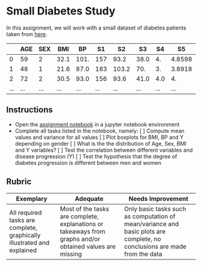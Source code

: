 # Small Diabetes Study

In this assignment, we will work with a small dataset of diabetes patients taken from [here](https://www4.stat.ncsu.edu/~boos/var.select/diabetes.html).

|   | AGE | SEX | BMI | BP | S1 | S2 | S3 | S4 | S5 | S6 | Y  |
|---|-----|-----|-----|----|----|----|----|----|----|----|----|
| 0 | 59 | 2 | 32.1 | 101. | 157 | 93.2 | 38.0 | 4. | 4.8598 | 87 | 151 |
| 1 | 48 | 1 | 21.6 | 87.0 | 183 | 103.2 | 70. | 3. | 3.8918 | 69 | 75 |
| 2 | 72 | 2 | 30.5 | 93.0 | 156 | 93.6 | 41.0 | 4.0 | 4. | 85 | 141 |
| ... | ... | ... | ... | ...| ...| ...| ...| ...| ...| ...| ... |

## Instructions

* Open the [assignment notebook](assignment.ipynb) in a jupyter notebook environment
* Complete all tasks listed in the notebook, namely:
   [ ] Compute mean values and variance for all values
   [ ] Plot boxplots for BMI, BP and Y depending on gender
   [ ] What is the the distribution of Age, Sex, BMI and Y variables?
   [ ] Test the correlation between different variables and disease progression (Y)
   [ ] Test the hypothesis that the degree of diabetes progression is different between men and women
## Rubric

Exemplary | Adequate | Needs Improvement
--- | --- | -- |
All required tasks are complete, graphically illustrated and explained | Most of the tasks are complete, explanations or takeaways from graphs and/or obtained values are missing | Only basic tasks such as computation of mean/variance and basic plots are complete, no conclusions are made from the data